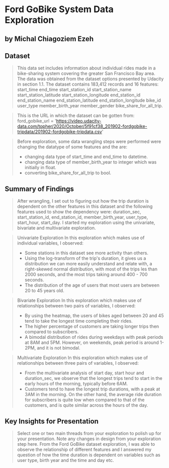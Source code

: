 # Ford GoBike System Data Exploration

## by Michal Chiagoziem Ezeh


## Dataset

> This data set includes information about individual rides made in a bike-sharing system covering the greater San Francisco Bay area. The data was obtained from the dataset options 
presented by Udacity in section 1.1. The dataset contains 183,412 records and 16 features:
start_time
end_time
start_station_id
start_station_name
start_station_latitude
start_station_longitude
end_station_id
end_station_name
end_station_latitude
end_station_longitude
bike_id
user_type
member_birth_year
member_gender
bike_share_for_all_trip.

>This is the URL in which the dataset can be gotten from:
ford_gobike_url = 'https://video.udacity-data.com/topher/2020/October/5f91cf38_201902-fordgobike-tripdata/201902-fordgobike-tripdata.csv'

>Before exploration, some data wrangling steps were performed were changing the datatype of some features and the are:
>- changing data type of start_time and end_time to datetime.
>- changing data type of member_birth_year to integer which was initially in float.
>- converting bike_share_for_all_trip to bool.


## Summary of Findings

> After wrangling, I set out to figuring out how the trip duration is dependent on the other features in this dataset and the following features used to show the dependency were: duration_sec, start_station_id, end_station_id, member_birth_year, user_type, start_hour,
start_day. I started my exploration using the univariate, bivariate and multivariate exploration. 

> Univariate Exploration
In this exploration which makes use of individual variables, I observed:
>- Some stations in this dataset see more activity than others.
>- Using the log-transform of the trip's duration, it gives us a distribution we can more easily understand and relate with, a right-skewed normal distribution, with most of the trips les than 2000 seconds, and the most trips taking around 400 - 700 seconds.
>- The distribution of the age of users that most users are between 20 to 45 years old.

> Bivariate Exploration
In this exploration which makes use of  relationships between two pairs of variables, I observed:
>- By using the heatmap, the users of bikes aged between 20 and 45 tend to take the longest time completing their rides.
>- The higher percentage of customers are taking longer trips then compared to subscribers.
>- A bimodal distribution of rides during weekdays with peak periods at 8AM and 5PM. However, on weekends, peak period is around 1-2PM, and it is not bimodal.

> Multivariate Exploration
In this exploration which makes use of  relationships between three pairs of variables, I observed:
>- From the multivariate analysis of start day, start hour and duration_sec, we observe that the longest trips tend to start in the early hours of the morning, typically before 6AM.
>- Customers tend to have the longest trip durations, with a peak at 3AM in the morning. On the other hand, the average ride duration for subscribers is quite low when compared to that of the customers, and is quite similar across the hours of the day.



## Key Insights for Presentation

> Select one or two main threads from your exploration to polish up for your presentation. Note any changes in design from your exploration step here.
From the Ford GoBike dataset exploration, I was able to observe the relationship of different features and I answered my question of how the time duration is dependent on variables such as user type, birth year and the time and day etc.







